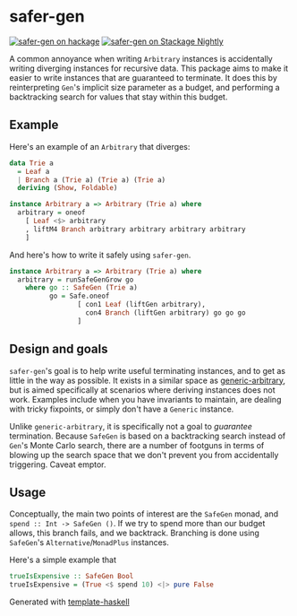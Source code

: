 # safer-gen

[![safer-gen on hackage](https://img.shields.io/hackage/v/safer-gen)](http://hackage.haskell.org/package/safer-gen)
[![safer-gen on Stackage Nightly](https://stackage.org/package/safer-gen/badge/nightly)](https://stackage.org/nightly/package/safer-gen)

A common annoyance when writing `Arbitrary` instances is accidentally writing diverging instances for recursive data.
This package aims to make it easier to write instances that are guaranteed to terminate.
It does this by reinterpreting `Gen`'s implicit size parameter as a budget, and performing a backtracking search for values that stay within this budget.

## Example

Here's an example of an `Arbitrary` that diverges:

```haskell
data Trie a
  = Leaf a
  | Branch a (Trie a) (Trie a) (Trie a)
  deriving (Show, Foldable)

instance Arbitrary a => Arbitrary (Trie a) where
  arbitrary = oneof
    [ Leaf <$> arbitrary
    , liftM4 Branch arbitrary arbitrary arbitrary arbitrary
    ]
```

And here's how to write it safely using `safer-gen`.

```haskell
instance Arbitrary a => Arbitrary (Trie a) where
  arbitrary = runSafeGenGrow go
    where go :: SafeGen (Trie a)
          go = Safe.oneof
                 [ con1 Leaf (liftGen arbitrary),
                   con4 Branch (liftGen arbitrary) go go go
                 ]
```

## Design and goals

`safer-gen`'s goal is to help write useful terminating instances, and to get as little in the way as possible.
It exists in a similar space as [generic-arbitrary](https://github.com/typeable/generic-arbitrary), but is aimed specifically at scenarios where deriving instances does not work.
Examples include when you have invariants to maintain, are dealing with tricky fixpoints, or simply don't have a `Generic` instance.

Unlike `generic-arbitrary`, it is specifically not a goal to _guarantee_ termination.
Because `SafeGen` is based on a backtracking search instead of `Gen`'s Monte Carlo search, there are a number of footguns in terms of blowing up the search space that we don't prevent you from accidentally triggering.
Caveat emptor.

## Usage

Conceptually, the main two points of interest are the `SafeGen` monad, and `spend :: Int -> SafeGen ()`.
If we try to spend more than our budget allows, this branch fails, and we backtrack.
Branching is done using `SafeGen`'s `Alternative`/`MonadPlus` instances.

Here's a simple example that

```haskell
trueIsExpensive :: SafeGen Bool
trueIsExpensive = (True <$ spend 10) <|> pure False
```

Generated with [template-haskell](https://github.com/jonascarpay/template-haskell)
